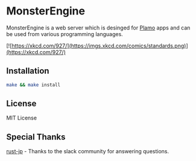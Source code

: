 # MonsterEngine
MonsterEngine is a web server which is desinged for [Plamo](https://plamo.org/) apps and can be used from various programming languages.

[![https://xkcd.com/927/](https://imgs.xkcd.com/comics/standards.png)](https://xkcd.com/927/)

## Installation
```sh
make && make install
```

## License
MIT License

## Special Thanks
[rust-jp](https://rust-jp.rs/) - Thanks to the slack community for answering questions.
